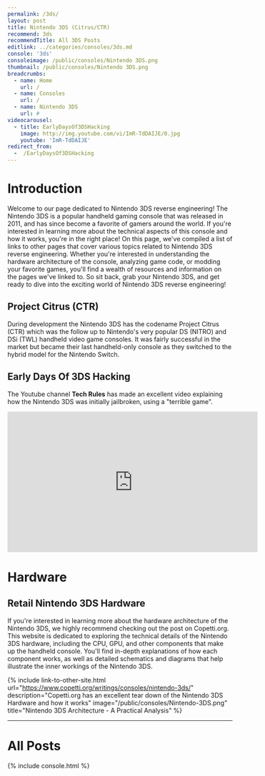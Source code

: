 ```yaml
---
permalink: /3ds/
layout: post
title: Nintendo 3DS (Citrus/CTR)
recommend: 3ds
recommendTitle: All 3DS Posts
editlink: ../categories/consoles/3ds.md
console: '3ds'
consoleimage: /public/consoles/Nintendo 3DS.png
thumbnail: /public/consoles/Nintendo 3DS.png
breadcrumbs:
  - name: Home
    url: /
  - name: Consoles
    url: /
  - name: Nintendo 3DS
    url: #
videocarousel:
  - title: EarlyDaysOf3DSHacking
    image: http://img.youtube.com/vi/ImR-TdDAIJE/0.jpg
    youtube: 'ImR-TdDAIJE'
redirect_from:
  -  /EarlyDaysOf3DSHacking
---
```


# Introduction
Welcome to our page dedicated to Nintendo 3DS reverse engineering! The Nintendo 3DS is a popular handheld gaming console that was released in 2011, and has since become a favorite of gamers around the world. If you're interested in learning more about the technical aspects of this console and how it works, you're in the right place! On this page, we've compiled a list of links to other pages that cover various topics related to Nintendo 3DS reverse engineering. Whether you're interested in understanding the hardware architecture of the console, analyzing game code, or modding your favorite games, you'll find a wealth of resources and information on the pages we've linked to. So sit back, grab your Nintendo 3DS, and get ready to dive into the exciting world of Nintendo 3DS reverse engineering!

## Project Citrus (CTR)
During development the Nintendo 3DS has the codename Project Citrus (CTR) which was the follow up to Nintendo's very popular DS (NITRO) and DSi (TWL) handheld video game consoles. It was fairly successful in the market but became their last handheld-only console as they switched to the hybrid model for the Nintendo Switch. 

## Early Days Of 3DS Hacking
The Youtube channel **Tech Rules** has made an excellent video explaining how the Nintendo 3DS was initially jailbroken, using a "terrible game".
<iframe width="560" height="315" src="https://www.youtube.com/embed/ImR-TdDAIJE" title="YouTube video player" frameborder="0" allow="accelerometer; autoplay; clipboard-write; encrypted-media; gyroscope;" allowfullscreen></iframe>

# Hardware

## Retail Nintendo 3DS Hardware

If you're interested in learning more about the hardware architecture of the Nintendo 3DS, we highly recommend checking out the post on Copetti.org. This website is dedicated to exploring the technical details of the Nintendo 3DS hardware, including the CPU, GPU, and other components that make up the handheld console. You'll find in-depth explanations of how each component works, as well as detailed schematics and diagrams that help illustrate the inner workings of the Nintendo 3DS.

{% include link-to-other-site.html url="https://www.copetti.org/writings/consoles/nintendo-3ds/" description="Copetti.org has an excellent tear down of the Nintendo 3DS Hardware and how it works" image="/public/consoles/Nintendo-3DS.png" title="Nintendo 3DS Architecture - A Practical Analysis" %}

---
# All Posts
<div>

{% include console.html %}
</div>
